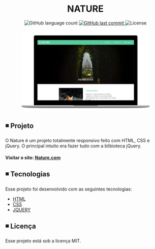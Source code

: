 <h1 align="center">
  NATURE
</h1>

<p align="center">   
  <img alt="GitHub language count" src="https://img.shields.io/github/languages/count/matheusasg09/Projeto-Nature">
  
  <a href="https://github.com/matheusasg09/Projeto-Nature/commits/master">
    <img alt="GitHub last commit" src="https://img.shields.io/github/last-commit/matheusasg09/Projeto-Nature">
  </a>

  <img alt="License" src="https://img.shields.io/badge/license-MIT-brightgreen">
</p>

<p align="center">
  <img alt="Frontend" src="img/nature-git.png" width="80%">
</p>

## ◾ Projeto

O Nature é um projeto totalmente responsivo feito com HTML, CSS e jQuery. O principal intuito era fazer tudo com a blibioteca jQuery.

#### Visitar o site: [Nature.com](https://www.origamid.com/projetos/nature/)

## ◾ Tecnologias

Esse projeto foi desenvolvido com as seguintes tecnologias:

- [HTML](https://developer.mozilla.org/pt-BR/docs/Web/HTML)
- [CSS](https://developer.mozilla.org/pt-BR/docs/Web/CSS)
- [JQUERY](https://api.jquery.com/)

## ◾ Licença

Esse projeto está sob a licença MIT.

